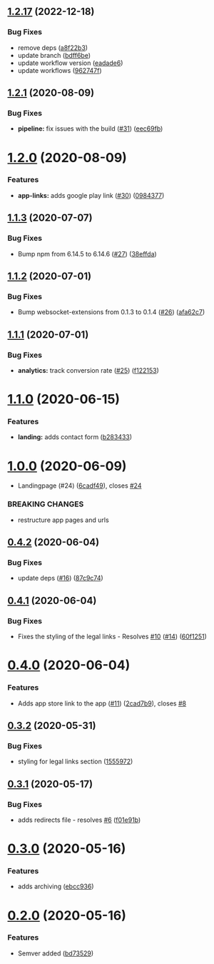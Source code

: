 ## [1.2.17](https://github.com/LucasCarioca/breath/compare/v1.2.16...v1.2.17) (2022-12-18)


### Bug Fixes

* remove deps ([a8f22b3](https://github.com/LucasCarioca/breath/commit/a8f22b36735ade2c062d51846f22ebc491c0f4ed))
* update branch ([bdff6be](https://github.com/LucasCarioca/breath/commit/bdff6be05ab77e9964f9ba8a5b2494110d4f2bf5))
* update workflow version ([eadade6](https://github.com/LucasCarioca/breath/commit/eadade63f845a87228f285424691a9cda89a7650))
* update workflows ([962747f](https://github.com/LucasCarioca/breath/commit/962747f48349648a05fecb11e21ed0fba5463ae0))

## [1.2.1](https://github.com/LucasCarioca/breath/compare/v1.2.0...v1.2.1) (2020-08-09)


### Bug Fixes

* **pipeline:** fix issues with the build ([#31](https://github.com/LucasCarioca/breath/issues/31)) ([eec69fb](https://github.com/LucasCarioca/breath/commit/eec69fb39c358dfc438dd7a62b8486929c91e1a0))

# [1.2.0](https://github.com/LucasCarioca/breath/compare/v1.1.3...v1.2.0) (2020-08-09)


### Features

* **app-links:** adds google play link ([#30](https://github.com/LucasCarioca/breath/issues/30)) ([0984377](https://github.com/LucasCarioca/breath/commit/0984377bf6be203021b9904da3ee51f324479e29))

## [1.1.3](https://github.com/LucasCarioca/breath/compare/v1.1.2...v1.1.3) (2020-07-07)


### Bug Fixes

* Bump npm from 6.14.5 to 6.14.6 ([#27](https://github.com/LucasCarioca/breath/issues/27)) ([38effda](https://github.com/LucasCarioca/breath/commit/38effdab6c560f94e72dd81fda747241027d12ef))

## [1.1.2](https://github.com/LucasCarioca/breath/compare/v1.1.1...v1.1.2) (2020-07-01)


### Bug Fixes

* Bump websocket-extensions from 0.1.3 to 0.1.4 ([#26](https://github.com/LucasCarioca/breath/issues/26)) ([afa62c7](https://github.com/LucasCarioca/breath/commit/afa62c7c3cdf4b25d0278ea1d91d1f558ebaddc4))

## [1.1.1](https://github.com/LucasCarioca/breath/compare/v1.1.0...v1.1.1) (2020-07-01)


### Bug Fixes

* **analytics:** track conversion rate ([#25](https://github.com/LucasCarioca/breath/issues/25)) ([f122153](https://github.com/LucasCarioca/breath/commit/f122153a31babd5ebf9d5f9862a2395bd0fc2d85))

# [1.1.0](https://github.com/LucasCarioca/breath/compare/v1.0.0...v1.1.0) (2020-06-15)


### Features

* **landing:** adds contact form ([b283433](https://github.com/LucasCarioca/breath/commit/b283433e2e27e60a96502704eea4e90a698e66b2))

# [1.0.0](https://github.com/LucasCarioca/breath/compare/v0.4.2...v1.0.0) (2020-06-09)


* Landingpage (#24) ([6cadf49](https://github.com/LucasCarioca/breath/commit/6cadf49e86cb64fa2be3ca23ef811340786bf3d4)), closes [#24](https://github.com/LucasCarioca/breath/issues/24)


### BREAKING CHANGES

* restructure app pages and urls

## [0.4.2](https://github.com/LucasCarioca/breath/compare/v0.4.1...v0.4.2) (2020-06-04)


### Bug Fixes

* update deps ([#16](https://github.com/LucasCarioca/breath/issues/16)) ([87c9c74](https://github.com/LucasCarioca/breath/commit/87c9c7453ce7f173c5050a95dd461a66c7953deb))

## [0.4.1](https://github.com/LucasCarioca/breath/compare/v0.4.0...v0.4.1) (2020-06-04)


### Bug Fixes

* Fixes the styling of the legal links - Resolves [#10](https://github.com/LucasCarioca/breath/issues/10) ([#14](https://github.com/LucasCarioca/breath/issues/14)) ([60f1251](https://github.com/LucasCarioca/breath/commit/60f125160c43ad2b789b37033cc9d124fe0c663f))

# [0.4.0](https://github.com/LucasCarioca/breath/compare/v0.3.2...v0.4.0) (2020-06-04)


### Features

* Adds app store link to the app ([#11](https://github.com/LucasCarioca/breath/issues/11)) ([2cad7b9](https://github.com/LucasCarioca/breath/commit/2cad7b9ca971487cbdf6474ef907b36ce41f7255)), closes [#8](https://github.com/LucasCarioca/breath/issues/8)

## [0.3.2](https://github.com/LucasCarioca/breath/compare/v0.3.1...v0.3.2) (2020-05-31)


### Bug Fixes

* styling for legal links section ([1555972](https://github.com/LucasCarioca/breath/commit/1555972c891859da328c7032abfc2a9a09374616))

## [0.3.1](https://github.com/LucasCarioca/breath/compare/v0.3.0...v0.3.1) (2020-05-17)


### Bug Fixes

* adds redirects file - resolves [#6](https://github.com/LucasCarioca/breath/issues/6) ([f01e91b](https://github.com/LucasCarioca/breath/commit/f01e91b781fdb8b24497578175f109bebbf9a469))

# [0.3.0](https://github.com/LucasCarioca/breath/compare/v0.2.0...v0.3.0) (2020-05-16)


### Features

* adds archiving ([ebcc936](https://github.com/LucasCarioca/breath/commit/ebcc936384738082d37d58a26911d50071d99673))

# [0.2.0](https://github.com/LucasCarioca/breath/compare/v0.1.1...v0.2.0) (2020-05-16)


### Features

* Semver added ([bd73529](https://github.com/LucasCarioca/breath/commit/bd7352957bdae91ad198f9750e9888d3fb643f39))
